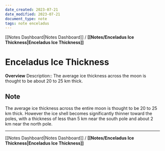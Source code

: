 ```yaml
---
date_created: 2023-07-21
date_modified: 2023-07-21
document_type: note
tags: note enceladus
---
```

[[Notes Dashboard|Notes Dashboard]] / **[[Notes/Enceladus Ice Thickness|Enceladus Ice Thickness]]**
# Enceladus Ice Thickness
**Overview**
Description:: The average ice thickness across the moon is thought to be about 20 to 25 km thick.

## Note
The average ice thickness across the entire moon is thought to be 20 to 25 km thick. However the ice shell becomes significantly thinner toward the poles, with a thickness of less than 5 km near the south pole and about 2 km near the north pole.


---
[[Notes Dashboard|Notes Dashboard]] / **[[Notes/Enceladus Ice Thickness|Enceladus Ice Thickness]]**